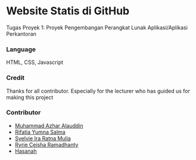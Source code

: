 # Website Statis di GitHub
Tugas Proyek 1: Proyek Pengembangan Perangkat Lunak Aplikasi/Aplikasi Perkantoran

### Language
HTML, CSS, Javascript

### Credit
Thanks for all contributor. Especially for the lecturer who has guided us for making this project

### Contributor
- [Muhammad Azhar Alauddin](https://github.com/zharmedia386)
- [Rifatia Yumna Salma](https://github.com/rifatiyay)
- [Syelvie Ira Ratna Mulia](https://github.com/Raxoria)
- [Ryrie Ceisha Ramadhanty](https://github.com/ryriecshaa)
- [Hasanah](https://github.com/Hasanah24)
